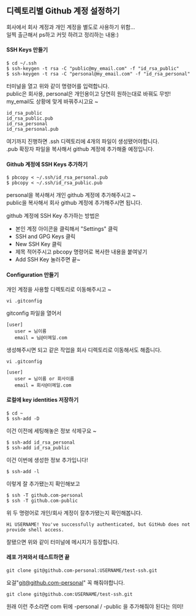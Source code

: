 ## 디렉토리별 Github 계정 설정하기
회사에서 회사 계정과 개인 계정을 별도로 사용하기 위함...  
일찍 출근해서 ps하고 커밋 하려고 정리하는 내용:)

#### SSH Keys 만들기

```
$ cd ~/.ssh
$ ssh-keygen -t rsa -C "public@my_email.com" -f "id_rsa_public"
$ ssh-keygen -t rsa -C "personal@my_email.com" -f "id_rsa_personal"
```

터미널을 열고 위와 같이 명령어를 입력합니다.  
public은 회사용, personal은 개인용이고 당연히 원하는대로 바꿔도 무방!  
my_email도 상황에 맞게 바꿔주시고요 ~ 
  
```
id_rsa_public
id_rsa_public.pub
id_rsa_personal
id_rsa_personal.pub
```
여기까지 진행하면 .ssh 디렉토리에 4개의 파일이 생성됐어야합니다.  
.pub 확장자 파일을 복사해서 github 계정에 추가해줄 예정입니다.  

#### Github 계정에 SSH Keys 추가하기

```
$ pbcopy < ~/.ssh/id_rsa_personal.pub
$ pbcopy < ~/.ssh/id_rsa_public.pub
```

personal을 복사해서 개인 github 계정에 추가해주시고 ~  
public을 복사해서 회사 github 계정에 추가해주시면 됩니다.  

github 계정에 SSH Key 추가하는 방법은  
- 본인 계정 아이콘을 클릭해서 "Settings" 클릭
- SSH and GPG Keys 클릭
- New SSH Key 클릭
- 제목 적어주시고 pbcopy 명령어로 복사한 내용을 붙여넣기
- Add SSH Key 눌러주면 끝~

#### Configuration 만들기

개인 계정을 사용할 디렉토리로 이동해주시고 ~ 

```
vi .gitconfig
```

gitconfig 파일을 열어서 

```
[user]
   user = 님이름
   email = 님@이메일.com
```

생성해주시면 되고 같은 작업을 회사 디렉토리로 이동해서도 해줍니다.  

```
vi .gitconfig
```

```
[user]
   user = 님이름 or 회사이름
   email = 회사@이메일.com
```

#### 로컬에 key identities 저장하기

```
$ cd ~
$ ssh-add -D
```

이건 이전에 세팅해놓은 정보 삭제구요 ~ 

```
$ ssh-add id_rsa_personal
$ ssh-add id_rsa_public
```

이건 이번에 생성한 정보 추가입니다!  

```
$ ssh-add -l
```

이렇게 잘 추가됐는지 확인해보고 

```
$ ssh -T github.com-personal
$ ssh -T github.com-public
```

위 두 명령어로 개인/회사 계정이 잘추가됐는지 확인해봅니다.  

```
Hi USERNAME! You've successfully authenticated, but GitHub does not provide shell access.
```
	
잘됐으면 위와 같이 터미널에 메시지가 등장합니다.  

#### 레포 가져와서 테스트하면 끝

```
git clone git@github.com-personal:USERNAME/test-ssh.git
```

요걸"git@github.com-personal"  꼭 해줘야합니다.  
```
git clone git@github.com:USERNAME/test-ssh.git
```

원래 이런 주소라면 com 뒤에 -personal / -public 을 추가해줘야 된다는 의미!
